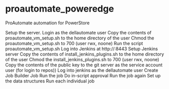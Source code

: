 # proautomate_poweredge



ProAutomate automation for PowerStore

Setup the server.
Login as the dellautomate user
Copy the contents of proautomate_vm_setup.sh to the home directory of the user
Chmod the proautomate_vm_setup.sh to 700 (user rwx, noone)
Run the script proautomate_vm_setup.sh
Log into Jenkins at http://:8443
Setup Jenkins server
Copy the contents of install_jenkins_plugins.sh to the home directory of the user
Chmod the install_jenkins_plugins.sh to 700 (user rwx, noone)
Copy the contents of the public key to the git server as the service account user (for login to repos))
Log into jenkins as the dellautomate user
Create Job Builder Job
Run the job
Do in-script approval
Run the job again
Set up the data structures
Run each individual job